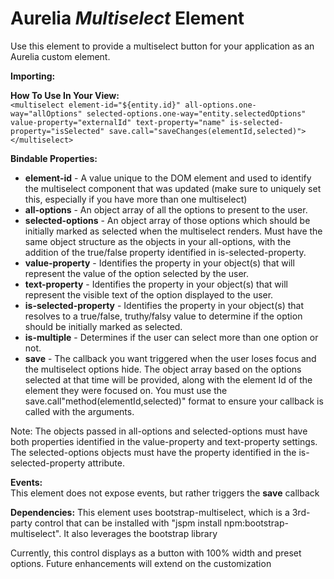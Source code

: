 # Aurelia *Multiselect* Element

Use this element to provide a multiselect button for your application as an Aurelia custom element.

**Importing:**
	<require from="rapiduiFramework/multiselect/multiselect"></require>

**How To Use In Your View:**  
	`<multiselect element-id="${entity.id}" all-options.one-way="allOptions" selected-options.one-way="entity.selectedOptions" value-property="externalId" text-property="name" is-selected-property="isSelected" save.call="saveChanges(elementId,selected)"></multiselect>`

**Bindable Properties:**  
* **element-id** - A value unique to the DOM element and used to identify the multiselect component that was updated (make sure to uniquely set this, especially if you have more than one multiselect)
* **all-options** - An object array of all the options to present to the user. 
* **selected-options** - An object array of those options which should be initially marked as selected when the multiselect renders. Must have the same object structure as the objects in your all-options, with the addition of the true/false property identified in is-selected-property.
* **value-property** - Identifies the property in your object(s) that will represent the value of the option selected by the user.
* **text-property** - Identifies the property in your object(s) that will represent the visible text of the option displayed to the user.
* **is-selected-property** - Identifies the property in your object(s) that resolves to a true/false, truthy/falsy value to determine if the option should be initially marked as selected.
* **is-multiple** - Determines if the user can select more than one option or not.
* **save** - The callback you want triggered when the user loses focus and the multiselect options hide. The object array based on the options selected at that time will be provided, along with the element Id of the element they were focused on. You must use the save.call"method(elementId,selected)" format to ensure your callback is called with the arguments.

Note: The objects passed in all-options and selected-options must have both properties identified in the value-property and text-property settings. The selected-options objects must have the property identified in the is-selected-property attribute. 

**Events:**  
This element does not expose events, but rather triggers the **save** callback
	
**Dependencies:**
	This element uses bootstrap-multiselect, which is a 3rd-party control that can be installed with "jspm install npm:bootstrap-multiselect". It also leverages the bootstrap library
	
Currently, this control displays as a button with 100% width and preset options. Future enhancements will extend on the customization